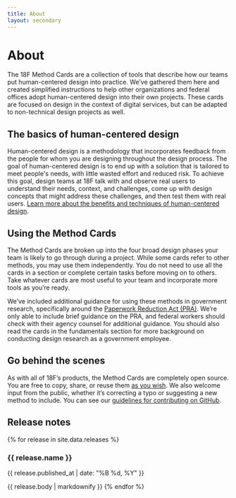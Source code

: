```yaml
---
title: About
layout: secondary
---
```


# About
The 18F Method Cards are a collection of tools that describe how our teams put human-centered design into practice. We’ve gathered them here and created simplified instructions to help other organizations and federal offices adopt human-centered design into their own projects. These cards are focused on design in the context of digital services, but can be adapted to non-technical design projects as well.


## The basics of human-centered design
Human-centered design is a methodology that incorporates feedback from the people for whom you are designing throughout the design process. The goal of human-centered design is to end up with a solution that is tailored to meet people's needs, with little wasted effort and reduced risk. To achieve this goal, design teams at 18F talk with and observe real users to understand their needs, context, and challenges, come up with design concepts that might address these challenges, and then test them with real users. [Learn more about the benefits and techniques of human-centered design](http://www.designkit.org/human-centered-design).

## Using the Method Cards
The Method Cards are broken up into the four broad design phases your team is likely to go through during a project. While some cards refer to other methods, you may use them independently. You do not need to use all the cards in a section or complete certain tasks before moving on to others. Take whatever cards are most useful to your team and incorporate more tools as you’re ready.

We’ve included additional guidance for using these methods in government research, specifically around the [Paperwork Reduction Act (PRA)](https://www.opm.gov/about-us/open-government/digital-government-strategy/fitara/paperwork-reduction-act-guide.pdf). We’re only able to include brief guidance on the PRA, and federal workers should check with their agency counsel for additional guidance. You should also read the cards in the fundamentals section for more background on conducting design research as a government employee.

## Go behind the scenes
As with all of 18F’s products, the Method Cards are completely open source. You are free to copy, share, or reuse them [as you wish](https://github.com/18F/methods/blob/staging/LICENSE.md). We also welcome input from the public, whether it’s correcting a typo or suggesting a new method to include. You can see our [guidelines for contributing on GitHub](https://github.com/18F/methods/blob/staging/CONTRIBUTING.md).

## Release notes

{% for release in site.data.releases %}
### {{ release.name }}
<p class="site-subheading">{{ release.published_at | date: "%B %d, %Y" }}</p>
{{ release.body | markdownify }}
{% endfor %}

